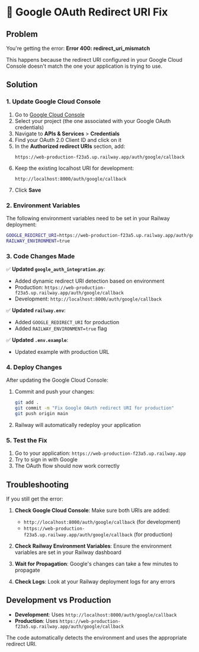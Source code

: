 # 🔧 Google OAuth Redirect URI Fix

## Problem
You're getting the error: **Error 400: redirect_uri_mismatch**

This happens because the redirect URI configured in your Google Cloud Console doesn't match the one your application is trying to use.

## Solution

### 1. Update Google Cloud Console

1. Go to [Google Cloud Console](https://console.cloud.google.com/)
2. Select your project (the one associated with your Google OAuth credentials)
3. Navigate to **APIs & Services** > **Credentials**
4. Find your OAuth 2.0 Client ID and click on it
5. In the **Authorized redirect URIs** section, add:
   ```
   https://web-production-f23a5.up.railway.app/auth/google/callback
   ```
6. Keep the existing localhost URI for development:
   ```
   http://localhost:8000/auth/google/callback
   ```
7. Click **Save**

### 2. Environment Variables

The following environment variables need to be set in your Railway deployment:

```bash
GOOGLE_REDIRECT_URI=https://web-production-f23a5.up.railway.app/auth/google/callback
RAILWAY_ENVIRONMENT=true
```

### 3. Code Changes Made

✅ **Updated `google_auth_integration.py`**:
- Added dynamic redirect URI detection based on environment
- Production: `https://web-production-f23a5.up.railway.app/auth/google/callback`
- Development: `http://localhost:8000/auth/google/callback`

✅ **Updated `railway.env`**:
- Added `GOOGLE_REDIRECT_URI` for production
- Added `RAILWAY_ENVIRONMENT=true` flag

✅ **Updated `.env.example`**:
- Updated example with production URL

### 4. Deploy Changes

After updating the Google Cloud Console:

1. Commit and push your changes:
   ```bash
   git add .
   git commit -m "Fix Google OAuth redirect URI for production"
   git push origin main
   ```

2. Railway will automatically redeploy your application

### 5. Test the Fix

1. Go to your application: `https://web-production-f23a5.up.railway.app`
2. Try to sign in with Google
3. The OAuth flow should now work correctly

## Troubleshooting

If you still get the error:

1. **Check Google Cloud Console**: Make sure both URIs are added:
   - `http://localhost:8000/auth/google/callback` (for development)
   - `https://web-production-f23a5.up.railway.app/auth/google/callback` (for production)

2. **Check Railway Environment Variables**: Ensure the environment variables are set in your Railway dashboard

3. **Wait for Propagation**: Google's changes can take a few minutes to propagate

4. **Check Logs**: Look at your Railway deployment logs for any errors

## Development vs Production

- **Development**: Uses `http://localhost:8000/auth/google/callback`
- **Production**: Uses `https://web-production-f23a5.up.railway.app/auth/google/callback`

The code automatically detects the environment and uses the appropriate redirect URI.